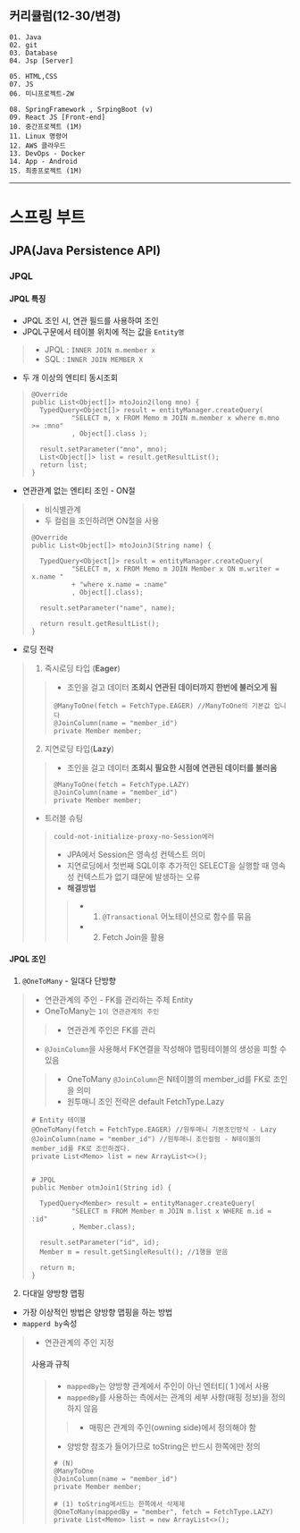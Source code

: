 ## 커리큘럼(12-30/변경)
```
01. Java
02. git
03. Database 
04. Jsp [Server]

05. HTML,CSS 
07. JS
06. 미니프로젝트-2W

08. SpringFramework , SrpingBoot (v)
09. React JS [Front-end]
10. 중간프로젝트 (1M)
11. Linux 명령어
12. AWS 클라우드
13. DevOps - Docker
14. App - Android
15. 최종프로젝트 (1M)
```
---

# 스프링 부트
## JPA(Java Persistence API)
### JPQL
#### JPQL 특징
+ JPQL 조인 시, 연관 필드를 사용하여 조인
+ JPQL구문에서 테이블 위치에 적는 값을 ``Entity명``
> + JPQL : ``INNER JOIN m.member x``
> + SQL : ``INNER JOIN MEMBER X``

+ 두 개 이상의 엔티티 동시조회

> ```
> @Override
> public List<Object[]> mtoJoin2(long mno) {
> 	TypedQuery<Object[]> result = entityManager.createQuery(
> 			"SELECT m, x FROM Memo m JOIN m.member x where m.mno >= :mno"
> 			, Object[].class );
> 	
> 	result.setParameter("mno", mno);
> 	List<Object[]> list = result.getResultList();
> 	return list;
> }
> ```

+ 연관관계 없는 엔티티 조인 - ON절
> + 비식별관계
> + 두 컬럼을 조인하려면 ON절을 사용
> ```
> @Override
> public List<Object[]> mtoJoin3(String name) {
> 	
> 	TypedQuery<Object[]> result = entityManager.createQuery(
> 			"SELECT m, x FROM Memo m JOIN Member x ON m.writer = x.name "
> 			+ "where x.name = :name"
> 			, Object[].class);
> 	
> 	result.setParameter("name", name);
> 	
> 	return result.getResultList();
> }
> ```

+ 로딩 전략
> 1. 즉시로딩 타입 (**Eager**)
>> + 조인을 걸고 데이터 **조회시 연관된 데이터까지 한번에 불러오게 됨**
>> ```
>> @ManyToOne(fetch = FetchType.EAGER) //ManyToOne의 기본값 입니다
>> @JoinColumn(name = "member_id") 
>> private Member member;
>> ```
> 
> 2. 지연로딩 타입(**Lazy**)
>> + 조인을 걸고 데이터 **조회시 필요한 시점에 연관된 데이터를 불러옴**
>> ```
>> @ManyToOne(fetch = FetchType.LAZY)
>> @JoinColumn(name = "member_id") 
>> private Member member;
>> ```
>
> + 트러블 슈팅
>> ``could-not-initialize-proxy-no-Session에러``
>> + JPA에서 Session은 영속성 컨텍스트 의미
>> + 지연로딩에서 첫번째 SQL이후 추가적인 SELECT을 실행할 때 영속성 컨텍스트가 없기 떄문에 발생하는 오류
>> + **해결방법**
>>> + 1. ``@Transactional`` 어노테이션으로 함수를 묶음
>>> + 2. Fetch Join을 활용

#### JPQL 조인
1. ``@OneToMany`` - 일대다 단방향
> + 연관관계의 주인 - FK를 관리하는 주체 Entity
> + OneToMany는 ``1이 연관관계의 주인``
>> + 연관관계 주인은 FK를 관리
> + ``@JoinColumn``을 사용해서 FK연결을 작성해야 맵핑테이블의 생성을 피할 수 있음
>> + OneToMany ``@JoinColumn``은 N테이블의 member_id를 FK로 조인을 의미
>> + 원투매니 조인 전략은 default FetchType.Lazy
> ```
> # Entity 테이블
> @OneToMany(fetch = FetchType.EAGER) //원투매니 기본조인방식 - Lazy
> @JoinColumn(name = "member_id") //원투매니 조인컬럼 - N테이블의 member_id를 FK로 조인하겠다.
> private List<Memo> list = new ArrayList<>();
>
> 
> # JPQL
> public Member otmJoin1(String id) {
> 	
> 	TypedQuery<Member> result = entityManager.createQuery(
> 			"SELECT m FROM Member m JOIN m.list x WHERE m.id = :id"
> 			, Member.class);
> 	
> 	result.setParameter("id", id);
> 	Member m = result.getSingleResult(); //1행을 얻음
> 	
> 	return m;
> } 
> ```

2. 다대일 양방향 맵핑
+ 가장 이상적인 방법은 양방향 맵핑을 하는 방법
+ ``mapperd by``속성 
> + 연관관계의 주인 지정
> 
> #### 사용과 규칙
>> + `mappedBy`는 양방향 관계에서 주인이 아닌 엔터티( 1 )에서 사용
>> + `mappedBy`를 사용하는 측에서는 관계의 세부 사항(매핑 정보)을 정의하지 않음
>>> + 매핑은 관계의 주인(owning side)에서 정의해야 함
>> + 양방향 참조가 들어가므로 toString은 반드시 한쪽에만 정의
>> 
>> ```
>> # (N)
>> @ManyToOne
>> @JoinColumn(name = "member_id")
>> private Member member;
>> 
>> # (1) toString메서드는 한쪽에서 삭제제
>> @OneToMany(mappedBy = "member", fetch = FetchType.LAZY) 
>> private List<Memo> list = new ArrayList<>();
>> ```